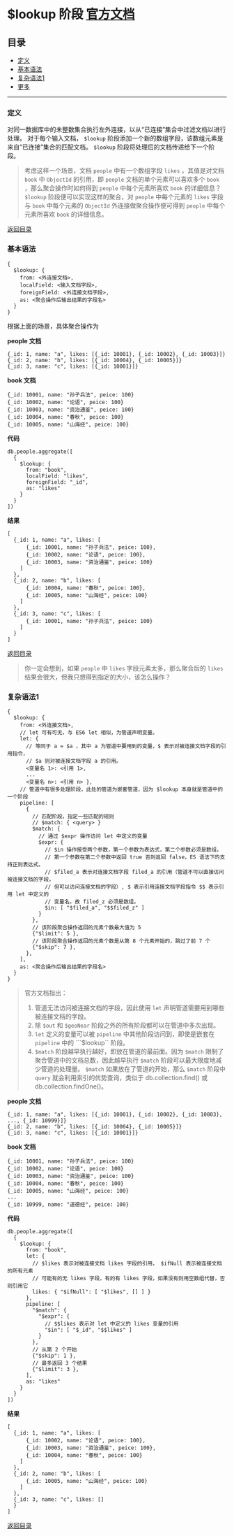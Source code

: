 # $lookup 阶段 [官方文档](https://docs.mongodb.com/manual/reference/operator/aggregation/lookup/)

## 目录
- [定义](#定义)
- [基本语法](#基本语法)
- [复杂语法1](#复杂语法1)
- [更多](#更多)
----------

### 定义

对同一数据库中的未整数集合执行左外连接，以从“已连接”集合中过滤文档以进行处理。
对于每个输入文档， ```$lookup``` 阶段添加一个新的数组字段，该数组元素是来自“已连接”集合的匹配文档。 ```$lookup``` 阶段将处理后的文档传递给下一个阶段。

> 考虑这样一个场景，文档 ```people``` 中有一个数组字段 ```likes``` ，其值是对文档 ```book``` 中 ```ObjectId``` 的引用，即 ```people``` 文档的单个元素可以喜欢多个 ```book``` ，那么聚合操作时如何得到 ```people``` 中每个元素所喜欢 ```book``` 的详细信息？ ```$lookup``` 阶段便可以实现这样的聚合，对 ```people``` 中每个元素的 ```likes``` 字段与 ```book``` 中每个元素的 ```ObjectId``` 外连接做聚合操作便可得到 ```people``` 中每个元素所喜欢 ```book``` 的详细信息。

[返回目录](#目录)

### 基本语法

```
{
  $lookup: {
    from: <外连接文档>,
    localField: <输入文档字段>,
    foreignField: <外连接文档字段>,
    as: <聚合操作后输出结果的字段名>
  }
}
```

根据上面的场景，具体聚合操作为

**people 文档**
```
{_id: 1, name: "a", likes: [{_id: 10001}, {_id: 10002}, {_id: 10003}]}
{_id: 2, name: "b", likes: [{_id: 10004}, {_id: 10005}]}
{_id: 3, name: "c", likes: [{_id: 10001}]}
```

**book 文档**
```
{_id: 10001, name: "孙子兵法", peice: 100}
{_id: 10002, name: "论语", peice: 100}
{_id: 10003, name: "资治通鉴", peice: 100}
{_id: 10004, name: "春秋", peice: 100}
{_id: 10005, name: "山海经", peice: 100}
```

**代码**
```
db.people.aggregate([
  {
    $lookup: {
      from: "book",
      localField: "likes",
      foreignField: "_id",
      as: "likes"
    }
  }
])
```

**结果**
```
[
  {_id: 1, name: "a", likes: [
      {_id: 10001, name: "孙子兵法", peice: 100}, 
      {_id: 10002, name: "论语", peice: 100}, 
      {_id: 10003, name: "资治通鉴", peice: 100}
    ]
  },
  {_id: 2, name: "b", likes: [
      {_id: 10004, name: "春秋", peice: 100},
      {_id: 10005, name: "山海经", peice: 100}
    ]
  },
  {_id: 3, name: "c", likes: [
      {_id: 10001, name: "孙子兵法", peice: 100}
    ]
  }
]
```

[返回目录](#目录)

> 你一定会想到，如果 ```people``` 中 ```likes``` 字段元素太多，那么聚合后的 ```likes``` 结果会很大，但我只想得到指定的大小，该怎么操作？

### 复杂语法1
```
{  
  $lookup: {
    from: <外连接文档>,
    // let 可有可无，与 ES6 let 相似，为管道声明变量。
    let: { 
      // 等同于 a = $a ，其中 a 为管道中要用到的变量，$ 表示对被连接文档字段的引用指令，
      // $a 则对被连接文档字段 a 的引用。
      <变量名 1>: <引用 1>, 
      ...
      <变量名 n>: <引用 n> },
    // 管道中有很多处理阶段，此处的管道为嵌套管道，因为 $lookup 本身就是管道中的一个阶段
    pipeline: [
      {
        // 匹配阶段，指定一些匹配的规则
        // $match: { <query> }
        $match: {
          // 通过 $expr 操作访问 let 中定义的变量
          $expr: {
            // $in 操作接受两个参数，第一个参数为表达式，第二个参数必须是数组，
            // 第一个参数在第二个参数中返回 true 否则返回 false，ES 语法下的支持正则表达式。
            // $filed_a 表示对连接文档字段 filed_a 的引用（管道不可以直接访问被连接文档的字段，
            // 但可以访问连接文档的字段）, $ 表示引用连接文档字段指令 $$ 表示引用 let 中定义的
            // 变量名，故 filed_z 必须是数组。
            $in: [ "$filed_a", "$$filed_z" ]
          }
        },
        // 该阶段聚合操作返回的元素个数最大值为 5
        {"$limit": 5 },
        // 该阶段聚合操作返回的元素个数是从第 8 个元素开始的，跳过了前 7 个
        {"$skip": 7 },
      },
    ],
    as: <聚合操作后输出结果的字段名>
  }
}
```

> 官方文档指出：
> 1. 管道无法访问被连接文档的字段，因此使用 ```let``` 声明管道需要用到哪些被连接文档的字段。
> 2. 除 ```$out``` 和 ```$geoNear``` 阶段之外的所有阶段都可以在管道中多次出现。
> 3.  ```let``` 定义的变量可以被 ```pipeline``` 中其他阶段访问到，即使是嵌套在 ```pipeline``` 中的 ```$lookup`` 阶段。
> 4.  ```$match``` 阶段越早执行越好，即放在管道的最前面。因为 ```$match``` 限制了聚合管道中的文档总数，因此越早执行 ```$match``` 阶段可以最大限度地减少管道的处理量。 ```$match``` 如果放在了管道的开始，那么 ```$match``` 阶段中 ```query``` 就会利用索引的优势查询，类似于 db.collection.find() 或 db.collection.findOne()。


**people 文档**
```
{_id: 1, name: "a", likes: [{_id: 10001}, {_id: 10002}, {_id: 10003}, ..., {_id: 10999}]}
{_id: 2, name: "b", likes: [{_id: 10004}, {_id: 10005}]}
{_id: 3, name: "c", likes: [{_id: 10001}]}
```

**book 文档**
```
{_id: 10001, name: "孙子兵法", peice: 100}
{_id: 10002, name: "论语", peice: 100}
{_id: 10003, name: "资治通鉴", peice: 100}
{_id: 10004, name: "春秋", peice: 100}
{_id: 10005, name: "山海经", peice: 100}
...
{_id: 10999, name: "道德经", peice: 100}
```

**代码**
```
db.people.aggregate([
  {
    $lookup: {
      from: "book",
      let: {
        // $likes 表示对被连接文档 likes 字段的引用， $ifNull 表示被连接文档的所有元素
        // 可能有的无 likes 字段，有的有 likes 字段，如果没有则用空数组代替，否则引用它
        likes: { "$ifNull": [ "$likes", [] ] }
      },
      pipeline: [
        "$match": {
          "$expr": {
            // $$likes 表示对 let 中定义的 likes 变量的引用
            "$in": [ "$_id", "$$likes" ]
          }
        },
        // 从第 2 个开始
        {"$skip": 1 },
        // 最多返回 3 个结果
        {"$limit": 3 },
      ],
      as: "likes"
    }
  }
])
```

**结果**
```
[
  {_id: 1, name: "a", likes: [
      {_id: 10002, name: "论语", peice: 100},
      {_id: 10003, name: "资治通鉴", peice: 100},
      {_id: 10004, name: "春秋", peice: 100}
    ]
  },
  {_id: 2, name: "b", likes: [
      {_id: 10005, name: "山海经", peice: 100}
    ]
  },
  {_id: 3, name: "c", likes: []
  }
]
```

[返回目录](#目录)
